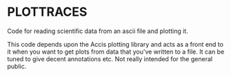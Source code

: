 # PLOTTRACES
Code for reading scientific data from an ascii file and plotting it.

This code depends upon the Accis plotting library and acts as a front end to it when you want
to get plots from data that you've written to a file. It can be tuned to give decent annotations etc. 
Not really intended for the general public.
